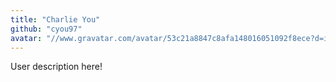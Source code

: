 ```yaml
---
title: "Charlie You"
github: "cyou97"
avatar: "//www.gravatar.com/avatar/53c21a8847c8afa148016051092f8ece?d=identicon"
---
```


User description here!
